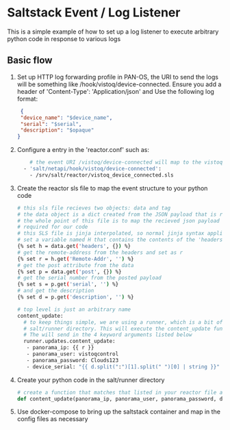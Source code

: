 # Saltstack Event / Log Listener

This is a simple example of how to set up a log listener to execute arbitrary python code in response to various logs


## Basic flow

1. Set up HTTP log forwarding profile in PAN-OS, the URI to send the logs will be something 
like /hook/vistoq/device-connected. Ensure you add a header of 'Content-Type': 'Application/json' and 
Use the following log format:

    ```json
     {
     "device_name": "$device_name",
     "serial": "$serial",
     "description": "$opaque"
    } 
    ```

2. Configure a entry in the 'reactor.conf' such as:
    ```bash
        # the event URI /vistoq/device-connected will map to the vistoq_device_connected.sls file
      - 'salt/netapi/hook/vistoq/device-connected':
        - /srv/salt/reactor/vistoq_device_connected.sls
    ```

3. Create the reactor sls file to map the event structure to your python code

    ```bash
    # this sls file recieves two objects: data and tag
    # the data object is a dict created from the JSON payload that is recieved on the webhook
    # the whole point of this file is to map the recieved json payload to the function arguments
    # required for our code
    # this SLS file is jinja interpolated, so normal jinja syntax applies
    # set a variable named H that contains the contents of the 'headers' attributes in the payload
    {% set h = data.get('headers', {}) %}
    # get the remote-address from the headers and set as r
    {% set r = h.get('Remote-Addr', '') %}
    # get the post attribute from the data
    {% set p = data.get('post', {}) %}
    # get the serial number from the posted payload
    {% set s = p.get('serial', '') %}
    # and get the description
    {% set d = p.get('description', '') %}
    
    # top level is just an arbitrary name 
    content_update:
      # to keep things simple, we are using a runner, which is a bit of python code found in 
      # salt/runner directory. This will execute the content_update function in the 'updates.py'
      # The will send in the 4 keyword arguments listed below
      runner.updates.content_update:
       - panorama_ip: {{ r }}
       - panorama_user: vistoqcontrol
       - panorama_password: Clouds123
       - device_serial: "{{ d.split(":")[1].split(" ")[0] | string }}" 
   ```
 
 4. Create your python code in the salt/runner directory
 
    ```python
    # create a function that matches that listed in your reactor file above
    def content_update(panorama_ip, panorama_user, panorama_password, device_serial)
    ```
   
5. Use docker-compose to bring up the saltstack container and map in the config files as necessary 